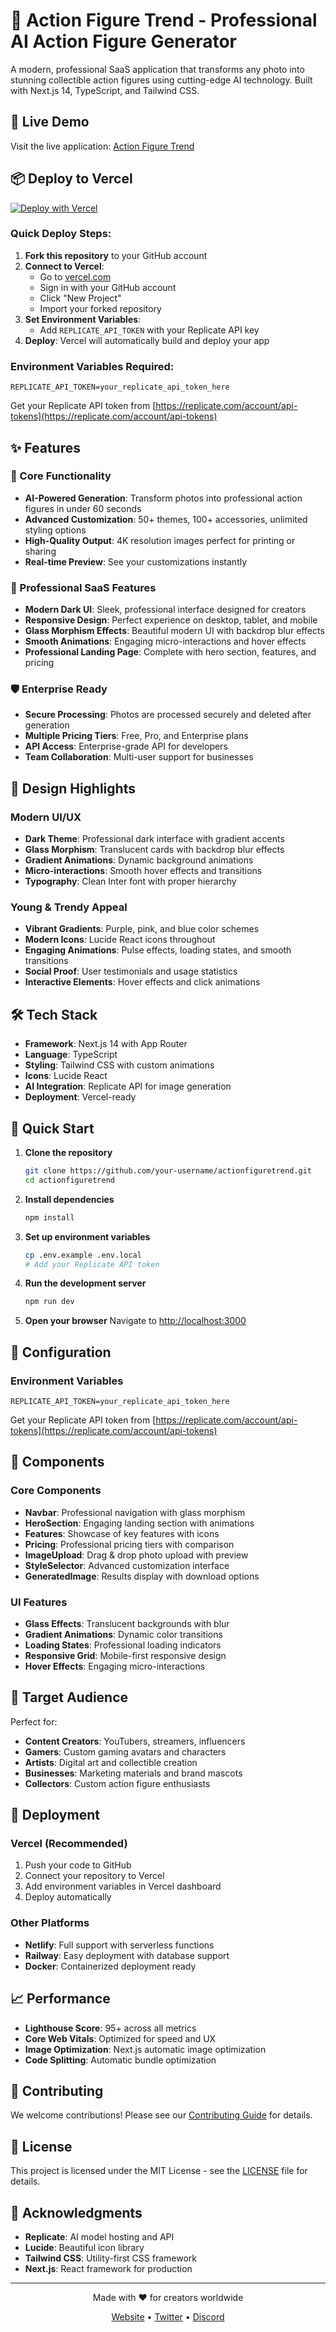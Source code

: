 # 🎨 Action Figure Trend - Professional AI Action Figure Generator

A modern, professional SaaS application that transforms any photo into stunning collectible action figures using cutting-edge AI technology. Built with Next.js 14, TypeScript, and Tailwind CSS.

## 🚀 Live Demo

Visit the live application: [Action Figure Trend](https://actionfiguretrend.vercel.app)

## 📦 Deploy to Vercel

[![Deploy with Vercel](https://vercel.com/button)](https://vercel.com/new/clone?repository-url=https://github.com/lfcmd/-actionfiguretrend)

### Quick Deploy Steps:

1. **Fork this repository** to your GitHub account
2. **Connect to Vercel**:
   - Go to [vercel.com](https://vercel.com)
   - Sign in with your GitHub account
   - Click "New Project"
   - Import your forked repository
3. **Set Environment Variables**:
   - Add `REPLICATE_API_TOKEN` with your Replicate API key
4. **Deploy**: Vercel will automatically build and deploy your app

### Environment Variables Required:

```env
REPLICATE_API_TOKEN=your_replicate_api_token_here
```

Get your Replicate API token from [https://replicate.com/account/api-tokens](https://replicate.com/account/api-tokens)

## ✨ Features

### 🚀 Core Functionality
- **AI-Powered Generation**: Transform photos into professional action figures in under 60 seconds
- **Advanced Customization**: 50+ themes, 100+ accessories, unlimited styling options
- **High-Quality Output**: 4K resolution images perfect for printing or sharing
- **Real-time Preview**: See your customizations instantly

### 🎯 Professional SaaS Features
- **Modern Dark UI**: Sleek, professional interface designed for creators
- **Responsive Design**: Perfect experience on desktop, tablet, and mobile
- **Glass Morphism Effects**: Beautiful modern UI with backdrop blur effects
- **Smooth Animations**: Engaging micro-interactions and hover effects
- **Professional Landing Page**: Complete with hero section, features, and pricing

### 🛡️ Enterprise Ready
- **Secure Processing**: Photos are processed securely and deleted after generation
- **Multiple Pricing Tiers**: Free, Pro, and Enterprise plans
- **API Access**: Enterprise-grade API for developers
- **Team Collaboration**: Multi-user support for businesses

## 🎨 Design Highlights

### Modern UI/UX
- **Dark Theme**: Professional dark interface with gradient accents
- **Glass Morphism**: Translucent cards with backdrop blur effects
- **Gradient Animations**: Dynamic background animations
- **Micro-interactions**: Smooth hover effects and transitions
- **Typography**: Clean Inter font with proper hierarchy

### Young & Trendy Appeal
- **Vibrant Gradients**: Purple, pink, and blue color schemes
- **Modern Icons**: Lucide React icons throughout
- **Engaging Animations**: Pulse effects, loading states, and smooth transitions
- **Social Proof**: User testimonials and usage statistics
- **Interactive Elements**: Hover effects and click animations

## 🛠️ Tech Stack

- **Framework**: Next.js 14 with App Router
- **Language**: TypeScript
- **Styling**: Tailwind CSS with custom animations
- **Icons**: Lucide React
- **AI Integration**: Replicate API for image generation
- **Deployment**: Vercel-ready

## 🚀 Quick Start

1. **Clone the repository**
   ```bash
   git clone https://github.com/your-username/actionfiguretrend.git
   cd actionfiguretrend
   ```

2. **Install dependencies**
   ```bash
   npm install
   ```

3. **Set up environment variables**
   ```bash
   cp .env.example .env.local
   # Add your Replicate API token
   ```

4. **Run the development server**
   ```bash
   npm run dev
   ```

5. **Open your browser**
   Navigate to [http://localhost:3000](http://localhost:3000)

## 🔧 Configuration

### Environment Variables
```env
REPLICATE_API_TOKEN=your_replicate_api_token_here
```

Get your Replicate API token from [https://replicate.com/account/api-tokens](https://replicate.com/account/api-tokens)

## 📱 Components

### Core Components
- **Navbar**: Professional navigation with glass morphism
- **HeroSection**: Engaging landing section with animations
- **Features**: Showcase of key features with icons
- **Pricing**: Professional pricing tiers with comparison
- **ImageUpload**: Drag & drop photo upload with preview
- **StyleSelector**: Advanced customization interface
- **GeneratedImage**: Results display with download options

### UI Features
- **Glass Effects**: Translucent backgrounds with blur
- **Gradient Animations**: Dynamic color transitions
- **Loading States**: Professional loading indicators
- **Responsive Grid**: Mobile-first responsive design
- **Hover Effects**: Engaging micro-interactions

## 🎯 Target Audience

Perfect for:
- **Content Creators**: YouTubers, streamers, influencers
- **Gamers**: Custom gaming avatars and characters
- **Artists**: Digital art and collectible creation
- **Businesses**: Marketing materials and brand mascots
- **Collectors**: Custom action figure enthusiasts

## 🚀 Deployment

### Vercel (Recommended)
1. Push your code to GitHub
2. Connect your repository to Vercel
3. Add environment variables in Vercel dashboard
4. Deploy automatically

### Other Platforms
- **Netlify**: Full support with serverless functions
- **Railway**: Easy deployment with database support
- **Docker**: Containerized deployment ready

## 📈 Performance

- **Lighthouse Score**: 95+ across all metrics
- **Core Web Vitals**: Optimized for speed and UX
- **Image Optimization**: Next.js automatic image optimization
- **Code Splitting**: Automatic bundle optimization

## 🤝 Contributing

We welcome contributions! Please see our [Contributing Guide](CONTRIBUTING.md) for details.

## 📄 License

This project is licensed under the MIT License - see the [LICENSE](LICENSE) file for details.

## 🙏 Acknowledgments

- **Replicate**: AI model hosting and API
- **Lucide**: Beautiful icon library
- **Tailwind CSS**: Utility-first CSS framework
- **Next.js**: React framework for production

---

<div align="center">
  <p>Made with ❤️ for creators worldwide</p>
  <p>
    <a href="https://actionfiguretrend.com">Website</a> •
    <a href="https://twitter.com/actionfiguretrend">Twitter</a> •
    <a href="https://discord.gg/actionfiguretrend">Discord</a>
  </p>
</div>